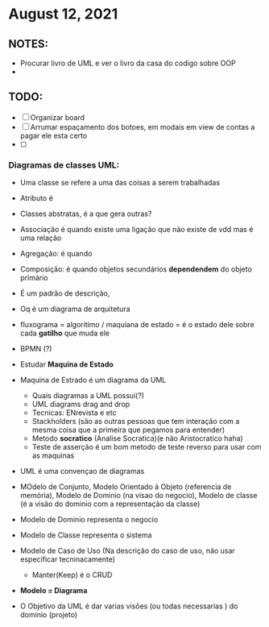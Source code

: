 # August 12, 2021

## NOTES:
- Procurar livro de UML e ver o livro da casa do codigo sobre OOP
- 



## TODO:
- [ ] Organizar board
- [ ] Arrumar espaçamento dos botoes, em modais em view de contas a pagar ele esta certo
- [ ] 

### Diagramas de classes UML:
- Uma classe se refere a uma das coisas a serem trabalhadas
- Atributo é 
- Classes abstratas, é a que gera outras?
- Associação é quando existe uma ligação que não existe de vdd mas é uma relação
- Agregação: é quando 
- Composição: é quando objetos secundários **dependendem** do objeto primário

- É um padrão de descrição,
- Oq é um diagrama de arquitetura
- fluxograma = algoritimo / maquiana de estado = é o estado dele sobre cada **gatilho** que muda ele
- BPMN (?)
- Estudar **Maquina de Estado**
- Maquina de Estrado é um diagrama da UML 
  - Quais diagramas a UML possui(?)
  - UML diagrams drag and drop
  - Tecnicas: ENrevista e etc
  - Stackholders (são as outras pessoas que tem interação com a mesma coisa que a primeira que pegamos para entender)
  - Metodo **socratico** (Analise Socratica)(e não Aristocratico haha)
  - Teste de asserção é um bom metodo de teste reverso para usar com as maquinas
- UML é uma convençao de diagramas
- MOdelo de Conjunto, Modelo Orientado à Objeto (referencia de memória), Modelo de Dominio (na visao do negocio), Modelo de classe (é a visão do dominio com a representação da classe)
- Modelo de Dominio representa o negocio
- Modelo de Classe representa o sistema
- Modelo de Caso de Uso (Na descrição do caso de uso, não usar especificar tecninacamente)
  - Manter(Keep) é o CRUD
- **Modelo = Diagrama**
- O Objetivo da UML é dar varias visões (ou todas necessarias ) do dominio (projeto)